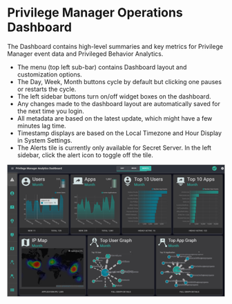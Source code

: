 [title]: # (Dashboard)
[tags]: # (privilege manager)
[priority]: # (4510)

# Privilege Manager Operations Dashboard

The Dashboard contains high-level summaries and key metrics for Privilege Manager event data and Privileged Behavior Analytics.

* The menu (top left sub-bar) contains Dashboard layout and customization options.
* The Day, Week, Month buttons cycle by default but clicking one pauses or restarts the cycle.
* The left sidebar buttons turn on/off widget boxes on the dashboard.
* Any changes made to the dashboard layout are automatically saved for the next time you login.
* All metadata are based on the latest update, which might have a few minutes lag time.
* Timestamp displays are based on the Local Timezone and Hour Display in System Settings.
* The Alerts tile is currently only available for Secret Server. In the left sidebar, click the alert icon to toggle off the tile.

![dashboard](images/dashboard.png "Dashboard Overview")
